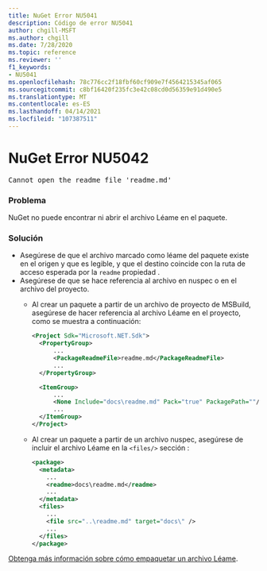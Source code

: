 ```yaml
---
title: NuGet Error NU5041
description: Código de error NU5041
author: chgill-MSFT
ms.author: chgill
ms.date: 7/28/2020
ms.topic: reference
ms.reviewer: ''
f1_keywords:
- NU5041
ms.openlocfilehash: 78c776cc2f18fbf60cf909e7f4564215345af065
ms.sourcegitcommit: c8bf16420f235fc3e42c08cd0d56359e91d490e5
ms.translationtype: MT
ms.contentlocale: es-ES
ms.lasthandoff: 04/14/2021
ms.locfileid: "107387511"
---
```

# <a name="nuget-error-nu5042"></a>NuGet Error NU5042

<pre>Cannot open the readme file 'readme.md'</pre>


### <a name="issue"></a>Problema

NuGet no puede encontrar ni abrir el archivo Léame en el paquete.


### <a name="solution"></a>Solución

- Asegúrese de que el archivo marcado como léame del paquete existe en el origen y que es legible, y que el destino coincide con la ruta de acceso esperada por la `readme` propiedad .
- Asegúrese de que se hace referencia al archivo en nuspec o en el archivo del proyecto.
  * Al crear un paquete a partir de un archivo de proyecto de MSBuild, asegúrese de hacer referencia al archivo Léame en el proyecto, como se muestra a continuación:

    ```xml
    <Project Sdk="Microsoft.NET.Sdk">
      <PropertyGroup>
          ...
          <PackageReadmeFile>readme.md</PackageReadmeFile>
          ...
      </PropertyGroup>

      <ItemGroup>
          ...
          <None Include="docs\readme.md" Pack="true" PackagePath=""/>
          ...
      </ItemGroup>
    </Project>
    ```

  * Al crear un paquete a partir de un archivo nuspec, asegúrese de incluir el archivo Léame en la `<files/>` sección :

    ```xml
    <package>
      <metadata>
        ...
        <readme>docs\readme.md</readme>
        ...
      </metadata>
      <files>
        ...
        <file src="..\readme.md" target="docs\" />
        ...
      </files>
    </package>
    ```

[Obtenga más información sobre cómo empaquetar un archivo Léame](../msbuild-targets.md#packagereadmefile).
